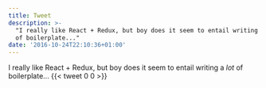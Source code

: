 ```yaml
---
title: Tweet
description: >-
  "I really like React + Redux, but boy does it seem to entail writing a _lot_
  of boilerplate..."
date: '2016-10-24T22:10:36+01:00'
---
```

I really like React + Redux, but boy does it seem to entail writing a _lot_ of boilerplate...
      {{< tweet 0 0 >}}
    
